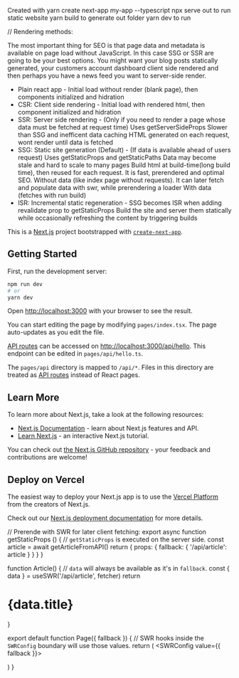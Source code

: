 
Created with yarn create next-app my-app --typescript
npx serve out to run static website
yarn build to generate out folder
yarn dev to run

// Rendering methods: 

The most important thing for SEO is that page data and metadata is available on page load without JavaScript. 
In this case SSG or SSR are going to be your best options.
You might want your blog posts statically generated, your customers account dashboard client side rendered and
then perhaps you have a news feed you want to server-side render.

- Plain react app - 
    Initial load without render (blank page), then components initialized and hidration
- CSR: Client side rendering - 
    Initial load with rendered html, then component initialized and hidration
- SSR: Server side rendering - (Only if you need to render a page whose data must be fetched at request time)
    Uses getServerSideProps
    Slower than SSG and inefficent data caching
    HTML generated on each request, wont render until data is fetched
- SSG: Static site generation (Default) - (If data is available ahead of users request)
    Uses getStaticProps and getStaticPaths
    Data may become stale and hard to scale to many pages
    Build html at build-time(long build time), then reused for each request. It is fast, prerendered and optimal SEO.
    Without data (like index page without requests). It can later fetch and populate data with swr, while prerendering a loader
    With data (fetches with run build)
- ISR: Incremental static regeneration -
    SSG becomes ISR when adding revalidate prop to getStaticProps
    Build the site and server them statically while occasionally refreshing the content by triggering builds



This is a [Next.js](https://nextjs.org/) project bootstrapped with [`create-next-app`](https://github.com/vercel/next.js/tree/canary/packages/create-next-app).

## Getting Started

First, run the development server:

```bash
npm run dev
# or
yarn dev
```

Open [http://localhost:3000](http://localhost:3000) with your browser to see the result.

You can start editing the page by modifying `pages/index.tsx`. The page auto-updates as you edit the file.

[API routes](https://nextjs.org/docs/api-routes/introduction) can be accessed on [http://localhost:3000/api/hello](http://localhost:3000/api/hello). This endpoint can be edited in `pages/api/hello.ts`.

The `pages/api` directory is mapped to `/api/*`. Files in this directory are treated as [API routes](https://nextjs.org/docs/api-routes/introduction) instead of React pages.

## Learn More

To learn more about Next.js, take a look at the following resources:

- [Next.js Documentation](https://nextjs.org/docs) - learn about Next.js features and API.
- [Learn Next.js](https://nextjs.org/learn) - an interactive Next.js tutorial.

You can check out [the Next.js GitHub repository](https://github.com/vercel/next.js/) - your feedback and contributions are welcome!

## Deploy on Vercel

The easiest way to deploy your Next.js app is to use the [Vercel Platform](https://vercel.com/new?utm_medium=default-template&filter=next.js&utm_source=create-next-app&utm_campaign=create-next-app-readme) from the creators of Next.js.

Check out our [Next.js deployment documentation](https://nextjs.org/docs/deployment) for more details.

// Prerende with SWR for later client fetching: 
 export async function getStaticProps () {
  // `getStaticProps` is executed on the server side.
  const article = await getArticleFromAPI()
  return {
    props: {
      fallback: {
        '/api/article': article
      }
    }
  }
}

function Article() {
  // `data` will always be available as it's in `fallback`.
  const { data } = useSWR('/api/article', fetcher)
  return <h1>{data.title}</h1>
}

export default function Page({ fallback }) {
  // SWR hooks inside the `SWRConfig` boundary will use those values.
  return (
    <SWRConfig value={{ fallback }}>
      <Article />
    </SWRConfig>
  )
}

